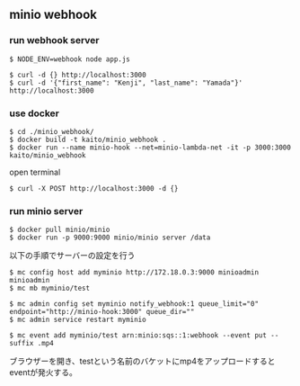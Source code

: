 ## minio webhook

### run webhook server
```
$ NODE_ENV=webhook node app.js 
```

```
$ curl -d {} http://localhost:3000
$ curl -d '{"first_name": "Kenji", "last_name": "Yamada"}' http://localhost:3000
```

### use docker

```
$ cd ./minio_webhook/
$ docker build -t kaito/minio_webhook .
$ docker run --name minio-hook --net=minio-lambda-net -it -p 3000:3000 kaito/minio_webhook
```

open terminal

```
$ curl -X POST http://localhost:3000 -d {}
```

### run minio server

```
$ docker pull minio/minio
$ docker run -p 9000:9000 minio/minio server /data
```

以下の手順でサーバーの設定を行う

```
$ mc config host add myminio http://172.18.0.3:9000 minioadmin minioadmin
$ mc mb myminio/test

$ mc admin config set myminio notify_webhook:1 queue_limit="0"  endpoint="http://minio-hook:3000" queue_dir=""
$ mc admin service restart myminio

$ mc event add myminio/test arn:minio:sqs::1:webhook --event put --suffix .mp4
```

ブラウザーを開き、testという名前のバケットにmp4をアップロードするとeventが発火する。